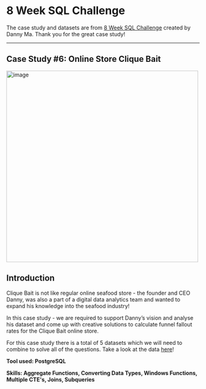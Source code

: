 # 8 Week SQL Challenge

The case study and datasets are from [8 Week SQL Challenge](https://8weeksqlchallenge.com/) created by Danny Ma. Thank you for the great case study!

***

## Case Study #6: Online Store Clique Bait


<img width="500" alt="image" src="https://user-images.githubusercontent.com/61902789/132230660-4395d821-90fa-4733-9dba-87c101f77e60.png">

## Introduction

Clique Bait is not like regular online seafood store - the founder and CEO Danny, was also a part of a digital data analytics team and wanted to expand his knowledge into the seafood industry!

In this case study - we are required to support Danny’s vision and analyse his dataset and come up with creative solutions to calculate funnel fallout rates for the Clique Bait online store.

For this case study there is a total of 5 datasets which we will need to combine to solve all of the questions. Take a look at the data [here](https://github.com/ts756632/8_Week_SQL_Challenge/blob/main/Dataset.md)!

**Tool used: PostgreSQL** 

**Skills: Aggregate Functions, Converting Data Types, Windows Functions, Multiple CTE's, Joins, Subqueries**






